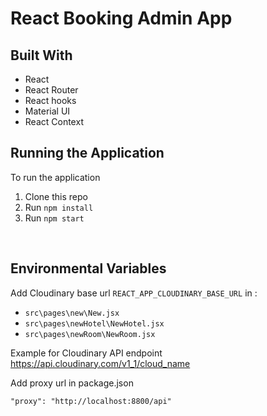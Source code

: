 # React Booking Admin App


## Built With

* React
* React Router
* React hooks
* Material UI
* React Context


## Running the Application

To run the application

1. Clone this repo
2. Run `npm install`
3. Run `npm start`
<br/>

## Environmental Variables

Add Cloudinary base url `REACT_APP_CLOUDINARY_BASE_URL` in :
* `src\pages\new\New.jsx`
* `src\pages\newHotel\NewHotel.jsx`
* `src\pages\newRoom\NewRoom.jsx`


Example for Cloudinary API endpoint https://api.cloudinary.com/v1_1/cloud_name



Add proxy url in package.json

`"proxy": "http://localhost:8800/api"`